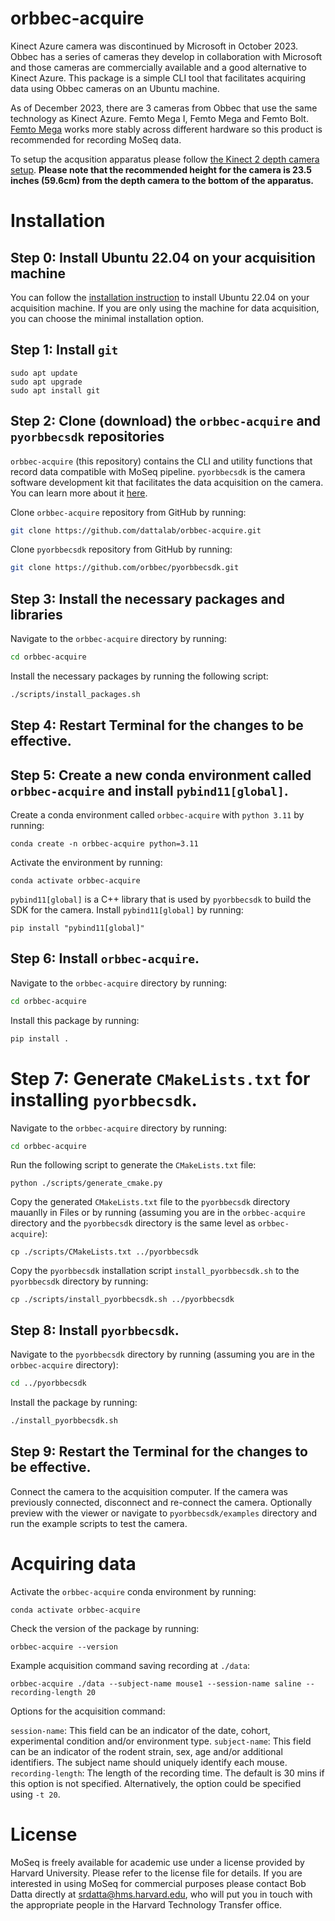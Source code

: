 # orbbec-acquire

Kinect Azure camera was discontinued by Microsoft in October 2023. Obbec has a series of cameras they develop in collaboration with Microsoft and those cameras are commercially available and a good alternative to Kinect Azure. This package is a simple CLI tool that facilitates acquiring data using Obbec cameras on an Ubuntu machine. 

As of December 2023, there are 3 cameras from Obbec that use the same technology as Kinect Azure. Femto Mega I, Femto Mega and Femto Bolt. [Femto Mega](https://www.orbbec.com/products/tof-camera/femto-mega/) works more stably across different hardware so this product is recommended for recording MoSeq data.

To setup the acqusition apparatus please follow [the Kinect 2 depth camera setup](https://github.com/dattalab/kinect2-nidaq/wiki). **Please note that the recommended height for the camera is 23.5 inches (59.6cm) from the depth camera to the bottom of the apparatus.**

# Installation

## Step 0: Install Ubuntu 22.04 on your acquisition machine
You can follow the [installation instruction](https://ubuntu.com/server/docs/installation) to install Ubuntu 22.04 on your acquisition machine. If you are only using the machine for data acquisition, you can choose the minimal installation option.

## Step 1: Install `git`
```
sudo apt update
sudo apt upgrade
sudo apt install git
```

## Step 2: Clone (download) the `orbbec-acquire` and `pyorbbecsdk` repositories
`orbbec-acquire` (this repository) contains the CLI and utility functions that record data compatible with MoSeq pipeline. `pyorbbecsdk` is the camera software development kit that facilitates the data acquisition on the camera. You can learn more about it [here](https://github.com/orbbec/pyorbbecsdk).

Clone `orbbec-acquire` repository from GitHub by running:
```bash
git clone https://github.com/dattalab/orbbec-acquire.git
```

Clone `pyorbbecsdk` repository from GitHub by running:
```bash
git clone https://github.com/orbbec/pyorbbecsdk.git
```

## Step 3: Install the necessary packages and libraries
<!-- curl ffmpeg and conda -->
Navigate to the `orbbec-acquire` directory by running:
```bash
cd orbbec-acquire
```
Install the necessary packages by running the following script:
```bash 
./scripts/install_packages.sh
```

## Step 4: Restart Terminal for the changes to be effective.

## Step 5: Create a new conda environment called `orbbec-acquire` and install `pybind11[global]`.
Create a conda environment called `orbbec-acquire` with `python 3.11` by running:
```
conda create -n orbbec-acquire python=3.11
```
Activate the environment by running:
```
conda activate orbbec-acquire
```

`pybind11[global]` is a C++ library that is used by `pyorbbecsdk` to build the SDK for the camera. Install `pybind11[global]` by running:
```
pip install "pybind11[global]"
```

## Step 6: Install `orbbec-acquire`.
Navigate to the `orbbec-acquire` directory by running:
```bash
cd orbbec-acquire
```
Install this package by running:
```bash
pip install .
```

# Step 7: Generate `CMakeLists.txt` for installing `pyorbbecsdk`.

Navigate to the `orbbec-acquire` directory by running:
```bash
cd orbbec-acquire
```
Run the following script to generate the `CMakeLists.txt` file:
```
python ./scripts/generate_cmake.py
```
Copy the generated `CMakeLists.txt` file to the `pyorbbecsdk` directory mauanlly in Files or by running
(assuming you are in the `orbbec-acquire` directory and the `pyorbbecsdk` directory is the same level as `orbbec-acquire`):
```
cp ./scripts/CMakeLists.txt ../pyorbbecsdk
```

Copy the `pyorbbecsdk` installation script `install_pyorbbecsdk.sh` to the `pyorbbecsdk` directory by running:
```
cp ./scripts/install_pyorbbecsdk.sh ../pyorbbecsdk
```

## Step 8: Install `pyorbbecsdk`.
Navigate to the `pyorbbecsdk` directory by running (assuming you are in the `orbbec-acquire` directory):
```bash
cd ../pyorbbecsdk
```

Install the package by running:
```bash
./install_pyorbbecsdk.sh
```

## Step 9: Restart the Terminal for the changes to be effective.

Connect the camera to the acquisition computer. If the camera was previously connected, disconnect and re-connect the camera. Optionally preview with the viewer or navigate to `pyorbbecsdk/examples` directory and run the example scripts to test the camera.


# Acquiring data

Activate the `orbbec-acquire` conda environment by running:
```
conda activate orbbec-acquire
```

Check the version of the package by running:
```
orbbec-acquire --version
```

Example acquisition command saving recording at `./data`:
```
orbbec-acquire ./data --subject-name mouse1 --session-name saline --recording-length 20 
```

Options for the acquisition command:

`session-name`: This field can be an indicator of the date, cohort, experimental condition and/or environment type.
`subject-name`: This field can be an indicator of the rodent strain, sex, age and/or additional identifiers. The subject name should uniquely identify each mouse.
`recording-length`: The length of the recording time. The default is 30 mins if this option is not specified. Alternatively, the option could be specified using `-t 20`.


# License
MoSeq is freely available for academic use under a license provided by Harvard University. Please refer to the license file for details. If you are interested in using MoSeq for commercial purposes please contact Bob Datta directly at srdatta@hms.harvard.edu, who will put you in touch with the appropriate people in the Harvard Technology Transfer office.
